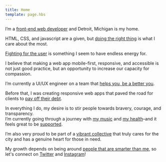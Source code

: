```yaml
---
title: Home
template: page.hbs
---
```


I’m a <a href="https://github.com/RVMendoza" target="_blank">front-end web developer</a> and Detroit, Michigan is my home.

HTML, CSS, and javascript are a given, but <a href="http://vimeo.com/68470326" target="_blank">doing the right thing</a> is what I care about the most.

<a href="https://www.evernote.com/pub/romualdvictor/fightfortheuser" target="_blank">Fighting for the user</a> is something I seem to have endless energy for.  
<!-- Yeah, that's right, I just ended a sentence with a preposition. SO WHAT. The correct way didn't sound human.-->

I believe that making a web app mobile-first, responsive, and accessible is not just good practice, but an opportunity to increase our capacity for compassion.

I’m currently a UI/UX engineer on a team that <a href="http://www.leveleleven.com" target="_blank">helps you, be a better you</a>.

Before that, I was creating responsive web apps that paved the road for clients to <a href="http://myql.com/" target="_blank">pay off their debt</a>.

In everything I do, my desire is to stir people towards bravery, courage, and transparency.  
I’m currently going through a journey with <a href="https://play.spotify.com/artist/0YVK604Puec6VbHp2x59Il?play=true&utm_source=open.spotify.com&utm_medium=open" target="_blank">my music</a> and <a href="https://www.VeganInDetroit.com" target="_blank">my health</a>–and it feels great to be <a href="http://www.patreon.com/rvmendoza" target="_blank">supported</a>.

I’m also very proud to be part of a <a href="http://instagram.com/woodsideDetroit" target="_blank">vibrant collective</a> that truly cares for the city and has a genuine heart for those in need. 

My growth depends on being around <a href="{{ site.url }}/smarter-than-me.html" target="_blank">people that are smarter than me</a>, 
so let's connect on <a href="https://twitter.com/RVxMendoza" target="_blank">Twitter</a> 
and <a href="https://instagram.com/RVxMendoza" target="_blank">Instagram</a>!</p>
